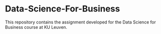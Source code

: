 # Data-Science-For-Business

This repository contains the assignment developed for the Data Science for Business course at KU Leuven. 
